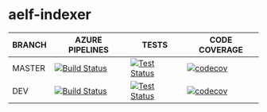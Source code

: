 # aelf-indexer

BRANCH | AZURE PIPELINES                                                                                                                                                                                                        | TESTS                                                                                                                                                                                    | CODE COVERAGE
-------|------------------------------------------------------------------------------------------------------------------------------------------------------------------------------------------------------------------------|------------------------------------------------------------------------------------------------------------------------------------------------------------------------------------------|--------------
MASTER   | [![Build Status](https://dev.azure.com/AElfProject/aelf-scan/_apis/build/status%2FAElfProject.aelf-indexer?branchName=master)](https://dev.azure.com/AElfProject/aelf-scan/_build/latest?definitionId=45&branchName=master) | [![Test Status](https://img.shields.io/azure-devops/tests/AElfProject/aelf-scan/45/master)](https://dev.azure.com/AElfProject/aelf-scan/_build/latest?definitionId=45&branchName=master) | [![codecov](https://codecov.io/gh/AElfProject/aelf-indexer/branch/master/graph/badge.svg?token=3VT7SFBDsp)](https://codecov.io/gh/AElfProject/aelf-indexer)
DEV    | [![Build Status](https://dev.azure.com/AElfProject/aelf-scan/_apis/build/status%2FAElfProject.aelf-indexer?branchName=dev)](https://dev.azure.com/AElfProject/aelf-scan/_build/latest?definitionId=45&branchName=dev) | [![Test Status](https://img.shields.io/azure-devops/tests/AElfProject/aelf-scan/45/dev)](https://dev.azure.com/AElfProject/aelf-scan/_build/latest?definitionId=45&branchName=dev) | [![codecov](https://codecov.io/gh/AElfProject/aelf-indexer/branch/dev/graph/badge.svg?token=3VT7SFBDsp)](https://codecov.io/gh/AElfProject/aelf-indexer)
